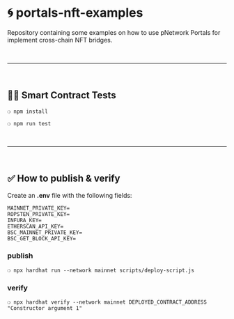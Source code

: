 # :cyclone: portals-nft-examples

Repository containing some examples on how to use pNetwork Portals for implement cross-chain NFT bridges.

&nbsp;

***

&nbsp;

## :guardsman: Smart Contract Tests

```
❍ npm install
```

```
❍ npm run test
```


&nbsp;

***

&nbsp;

## :white_check_mark: How to publish & verify

Create an __.env__ file with the following fields:

```
MAINNET_PRIVATE_KEY=
ROPSTEN_PRIVATE_KEY=
INFURA_KEY=
ETHERSCAN_API_KEY=
BSC_MAINNET_PRIVATE_KEY=
BSC_GET_BLOCK_API_KEY=
```


### publish


```
❍ npx hardhat run --network mainnet scripts/deploy-script.js
```

### verify

```
❍ npx hardhat verify --network mainnet DEPLOYED_CONTRACT_ADDRESS "Constructor argument 1"
```
